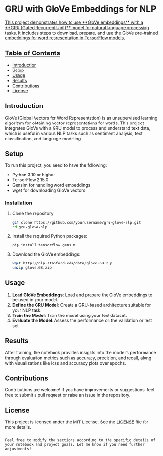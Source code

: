 # GRU with GloVe Embeddings for NLP
<a target="_blank" href="https://colab.research.google.com/github/RudraKhunti/GloVe_NN/blob/main/GRU_GloVe.ipynb"/>
This project demonstrates how to use **GloVe embeddings** with a **GRU (Gated Recurrent Unit)** model for natural language processing tasks. It includes steps to download, prepare, and use the GloVe pre-trained embeddings for word representation in TensorFlow models.

## Table of Contents
- [Introduction](#introduction)
- [Setup](#setup)
- [Usage](#usage)
- [Results](#results)
- [Contributions](#contributions)
- [License](#license)

## Introduction

GloVe (Global Vectors for Word Representation) is an unsupervised learning algorithm for obtaining vector representations for words. This project integrates GloVe with a GRU model to process and understand text data, which is useful in various NLP tasks such as sentiment analysis, text classification, and language modeling.

## Setup

To run this project, you need to have the following:

- Python 3.10 or higher
- TensorFlow 2.15.0
- Gensim for handling word embeddings
- wget for downloading GloVe vectors

### Installation

1. Clone the repository:
   ```bash
   git clone https://github.com/yourusername/gru-glove-nlp.git
   cd gru-glove-nlp
   ```

2. Install the required Python packages:
   ```bash
   pip install tensorflow gensim
   ```

3. Download the GloVe embeddings:
   ```bash
   wget http://nlp.stanford.edu/data/glove.6B.zip
   unzip glove.6B.zip
   ```

## Usage

1. **Load GloVe Embeddings**: Load and prepare the GloVe embeddings to be used in your model.
2. **Define the GRU Model**: Create a GRU-based architecture suitable for your NLP task.
3. **Train the Model**: Train the model using your text dataset.
4. **Evaluate the Model**: Assess the performance on the validation or test set.

## Results

After training, the notebook provides insights into the model's performance through evaluation metrics such as accuracy, precision, and recall, along with visualizations like loss and accuracy plots over epochs.

## Contributions

Contributions are welcome! If you have improvements or suggestions, feel free to submit a pull request or raise an issue in the repository.

## License

This project is licensed under the MIT License. See the [LICENSE](LICENSE) file for more details.
```

Feel free to modify the sections according to the specific details of your notebook and project goals. Let me know if you need further adjustments!
